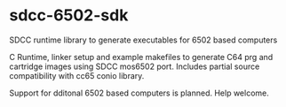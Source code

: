 # sdcc-6502-sdk
SDCC runtime library to generate executables for 6502 based computers

C Runtime, linker setup and example makefiles to generate C64 prg and cartridge images using SDCC mos6502 port.
Includes partial source compatibility with cc65 conio library.

Support for dditonal 6502 based computers is planned. Help welcome.

